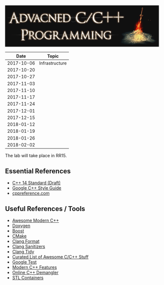 ![Advanced C/C++ Programming](gfx/banner.gif)

| Date       | Topic          |
| ---------- | -------------- |
| 2017-10-06 | Infrastructure |
| 2017-10-20 |                |
| 2017-10-27 |                |
| 2017-11-03 |                |
| 2017-11-10 |                |
| 2017-11-17 |                |
| 2017-11-24 |                |
| 2017-12-01 |                |
| 2017-12-15 |                |
| 2018-01-12 |                |
| 2018-01-19 |                |
| 2018-01-26 |                |
| 2018-02-02 |                |

The lab will take place in RR15.

## Essential References

- [C++ 14 Standard (Draft)](http://www.open-std.org/jtc1/sc22/wg21/docs/papers/2014/n4296.pdf)
- [Google C++ Style Guide](https://google.github.io/styleguide/cppguide.html)
- [cppreference.com](http://en.cppreference.com)

## Useful References / Tools

- [Awesome Modern C++](https://github.com/rigtorp/awesome-modern-cpp)
- [Doxygen](http://www.stack.nl/~dimitri/doxygen/)
- [Boost](http://www.boost.org/)
- [CMake](https://cmake.org/)
- [Clang Format](http://clang.llvm.org/docs/ClangFormat.html)
- [Clang Sanitizers](https://clang.llvm.org/docs/UsersManual.html#controlling-code-generation)
- [Clang Tidy](http://clang.llvm.org/extra/clang-tidy/)
- [Curated List of Awesome C/C++ Stuff](https://github.com/fffaraz/awesome-cpp)
- [Google Test](https://github.com/google/googletest)
- [Modern C++ Features](https://github.com/AnthonyCalandra/modern-cpp-features)
- [Online C++ Demangler](https://demangler.com/)
- [STL Containers](http://www.cplusplus.com/reference/stl/)
